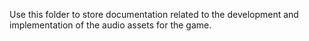 Use this folder to store documentation related to the development and implementation of the audio assets for the game.
